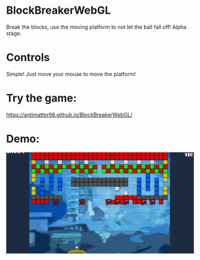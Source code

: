 # BlockBreakerWebGL
Break the blocks, use the moving platform to not let the ball fall off! Alpha stage.

# Controls
Simple! Just move your mouse to move the platform!

# Try the game:
https://antimatter98.github.io/BlockBreakerWebGL/

# Demo: 
![Farmers Market Finder Demo](BlockBreaker.gif)
